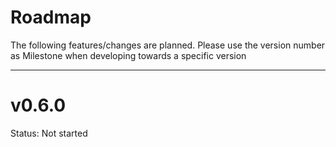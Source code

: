 # Roadmap
The following features/changes are planned. Please use the version number as Milestone when developing towards a specific version

---
# v0.6.0
Status: Not started


